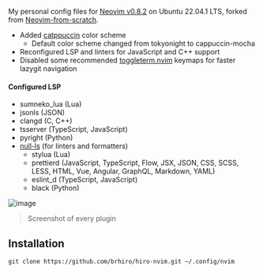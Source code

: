 My personal config files for [Neovim v0.8.2](https://github.com/neovim/neovim/releases) on Ubuntu 22.04.1 LTS, forked from [Neovim-from-scratch](https://github.com/LunarVim/Neovim-from-scratch).

- Added [catppuccin](https://github.com/catppuccin/nvim) color scheme
  - Default color scheme changed from tokyonight to cappuccin-mocha
- Reconfigured LSP and linters for JavaScript and C++ support
- Disabled some recommended [toggleterm.nvim](https://github.com/akinsho/toggleterm.nvim) keymaps for faster lazygit navigation

#### Configured LSP
- sumneko_lua (Lua)
- jsonls (JSON)
- clangd (C, C++)
- tsserver (TypeScript, JavaScript)
- pyright (Python)
- [null-ls](https://github.com/jose-elias-alvarez/null-ls.nvim) (for linters and formatters)
  - stylua (Lua)
  - prettierd (JavaScript, TypeScript, Flow, JSX, JSON, CSS, SCSS, LESS, HTML, Vue, Angular, GraphQL, Markdown, YAML)
  - eslint_d (TypeScript, JavaScript)
  - black (Python)
  
![image](https://user-images.githubusercontent.com/49073956/215460959-079482bb-d43f-41ad-9b01-9f1dadbb228d.png)
> Screenshot of every plugin

## Installation
```
git clone https://github.com/brhiro/hiro-nvim.git ~/.config/nvim
```
